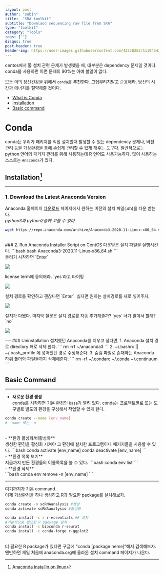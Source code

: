 ```yaml
---
layout: post
author: "subin"
title:  "SRA toolkit"
subtitle: "Downlaod sequencing raw file from SRA"
type: "toolkit"
category: "Tools"
tags: ['']
disqus: true
post-header: true
header-img: https://user-images.githubusercontent.com/43258282/111945431-122a3300-8b1d-11eb-88d6-85372826299c.jpg
---
```

centos에서 툴 설치 관련 문제가 발생했을 때, 대부분은 dependency 문제일 것이다. conda를 사용하면 이런 문제의 90%는 아예 볼일이 없다.

모든 이의 정신건강을 위해서 `conda`를 추천한다.
고집부리지말고 순응해라. 당신의 시간과 에너지를 절약해줄 것이다.

- [What is Conda](#conda)
- [Installation](#installation)
- [Basic command](#basic-command)

# Conda
conda는 우리가 패키지를 직접 설치할때 발생할 수 있는 dependency 문제나, 버전 관리 등을 가상환경을 통해 손쉽게 관리할 수 있게 해주는 도구다. 일반적으로는 python 언어의 패키지 관리를 위해 사용하는데 R 언어도 사용가능하다. 많이 사용하는 소스로는 `Anaconda`가 있다. 

## Installation[^1]
---
### 1. Download the Latest Anaconda Version
Anaconda 홈페이지 [다운로드](https://www.anaconda.com/products/individual#linux) 페이지에서 원하는 버전의 설치 파일(.sh)을 다운 받는다. <br/>
*python3과 python2중에 고를 수 있다.*
```bash
wget https://repo.anaconda.com/archive/Anaconda3-2020.11-Linux-x86_64.sh
```
<br/>
### 2. Run Anaconda Installer Script on CentOS
다운받은 설치 파일을 실행시킨다.
```bash
bash Anaconda3-2020.11-Linux-x86_64.sh
```
<br/>
돌리기 시작하면 `Enter`
<p align="left"><img src="https://user-images.githubusercontent.com/43258282/111944847-e5295080-8b1b-11eb-9125-5dd4011680e1.PNG"></p>
license term에 동의해라. `yes`라고 타이핑
<p align="left"><img src="https://user-images.githubusercontent.com/43258282/111944850-e65a7d80-8b1b-11eb-976c-e213bf5dd24b.PNG"></p>
설치 경로를 확인하고 괜찮다면 `Enter`. 싫다면 원하는 설치경로를 새로 넣어주자.
<p align="left"><img src="https://user-images.githubusercontent.com/43258282/111944851-e65a7d80-8b1b-11eb-9d59-877698ba7dce.PNG"></p>
설치가 다됐다. 마지막 질문은 설치 경로를 자동 추가해줄까? `yes` 너가 알아서 할래? `no`
<p align="left"><img src="https://user-images.githubusercontent.com/43258282/111944852-e6f31400-8b1b-11eb-8cad-4756b748d129.PNG"></p>
---
### Uninstallation
설치했던 Anaconda를 지우고 싶다면,
1. Anaconda 설치 경로 directory 째로 삭제 한다.
```
rm –rf ~/anaconda3
```
2. ~/.bashrc || ~/.bash_profile 에 넣어줬던 경로 수정해준다.
3. 숨김 파일로 존재하는 Anaconda 하위 폴더와 파일들까지 삭제해준다.
```
rm -rf ~/.condarc ~/.conda ~/.continuum
```

## Basic Command
---
- **새로운 환경 생성**<br/>
conda를 시작하면 기본 환경인 `base`가 열려 있다. conda는 프로젝트별로 또는 도구별로 별도의 환경을 구성해서 작업할 수 있게 한다. 
```bash
conda create --name [env_name]
#--name 또는 -n
```
<br/>
- **환경 활성화/비활성화**<br/>
생성한 환경을 활성화 시켜야 그 환경에 설치한 프로그램이나 패키지들을 사용할 수 있다.
```bash
conda activate [env_name]
conda deactivate [env_name]
```
<br/>
- **환경 목록 보기**<br/>
지금까지 만든 환경들의 이름목록을 볼 수 있다.
```bash
conda env list
```
<br/>
- **환경 삭제**<br/>
```bash
conda env remove -n [env_name]
```

---

여기까지가 기본 command.<br/> 이제 가상환경을 하나 생성하고 R과 필요한 package를 설치해보자.

```bash
conda create -n scRNAanalysis #생성
conda activate scRNAanalysis #활성화

conda install -c r r-essentials #R 설치
#기본적으로 필요한 R package 설치
conda install -c bioconda r-seurat
conda install -c conda-forge r-ggplot2
```
<br/>
더 필요한 R package가 있다면 구글에 "conda [package neme]"해서 검색해보자. 왠만하면 제일 처음에 anaconda.org에 올라온 설치 command 페이지가 나온다.


[^1]: [Anaconda installin on linux](https://docs.anaconda.com/anaconda/install/linux/)